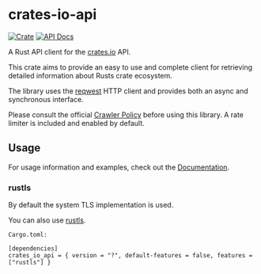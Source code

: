 # crates-io-api

[![Crate][cratesioimg]][cratesio]
[![API Docs][docsrsimg]][docsrs]

[cratesio]: https://crates.io/crates/crates_io_api
[cratesioimg]: https://img.shields.io/crates/v/inkpad-runtime.svg
[docsrs]: https://docs.rs/crates_io_api
[docsrsimg]: https://img.shields.io/badge/current-docs-brightgreen.svg
[crawlerpolicy]: https://crates.io/policies#crawlers
[reqwest]: https://github.com/seanmonstar/reqwest

A Rust API client for the [crates.io](https://crates.io) API.

This crate aims to provide an easy to use and complete client for retrieving
detailed information about Rusts crate ecosystem.

The library uses the [reqwest][reqwest] HTTP client and provides both an async
and synchronous interface.

Please consult the official [Crawler Policy][crawlerpolicy] before using this
library. 
A rate limiter is included and enabled by default.

## Usage

For usage information and examples, check out the [Documentation][docsrs].

### rustls

By default the system TLS implementation is used.

You can also use [rustls](https://github.com/rustls/rustls).

`Cargo.toml:`
```
[dependencies]
crates_io_api = { version = "?", default-features = false, features = ["rustls"] }
```
